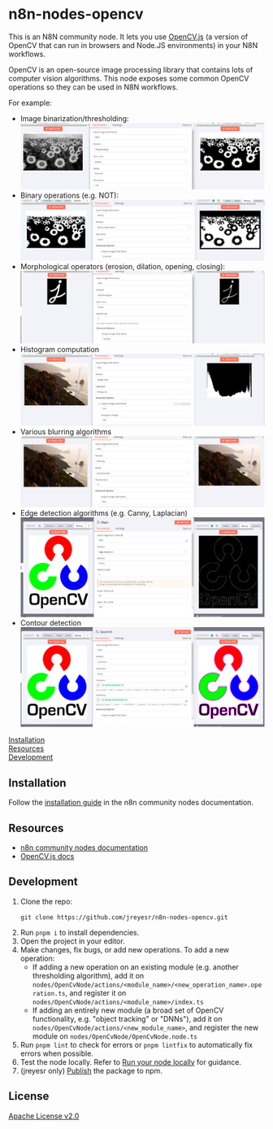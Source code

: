 # n8n-nodes-opencv

This is an N8N community node. It lets you use [OpenCV.js](https://docs.opencv.org/3.4/df/d0a/tutorial_js_intro.html) (a
version of OpenCV that can run in browsers and Node.JS environments) in your N8N workflows.

OpenCV is an open-source image processing library that contains lots of computer vision algorithms.
This node exposes some common OpenCV operations so they can be used in N8N workflows.

For example:

* Image binarization/thresholding:
	![simple binarization](docs/binarization.png)
* Binary operations (e.g. NOT):
	![bitwise NOT on binary image](docs/not.png)
* Morphological operators (erosion, dilation, opening, closing):
	![erosion performed on a binary image](docs/erosion.png)
* Histogram computation
	![a grayscale histogram computed on a color image](docs/histogram.png)
* Various blurring algorithms
	![an image being blurred with a Gaussian blur](docs/blur.png)
* Edge detection algorithms (e.g. Canny, Laplacian)
	![the Canny algorithm used to detect the edges in an image](docs/canny.png)
* Contour detection
	![an image with contours drawn on top of it](docs/contours.png)

[Installation](#installation)  
[Resources](#resources)  
[Development](#development)

## Installation

Follow the [installation guide](https://docs.n8n.io/integrations/community-nodes/installation/) in the n8n community
nodes documentation.

## Resources

* [n8n community nodes documentation](https://docs.n8n.io/integrations/community-nodes/)
* [OpenCV.js docs](https://docs.opencv.org/3.4/d5/d10/tutorial_js_root.html)


## Development

1. Clone the repo:
	 ```
	 git clone https://github.com/jreyesr/n8n-nodes-opencv.git
	 ```
2. Run `pnpm i` to install dependencies.
3. Open the project in your editor.
4. Make changes, fix bugs, or add new operations. To add a new operation:
	* If adding a new operation on an existing module (e.g. another thresholding algorithm), add it
		on `nodes/OpenCvNode/actions/<module_name>/<new_operation_name>.operation.ts`, and register it
		on `nodes/OpenCvNode/actions/<module_name>/index.ts`
	* If adding an entirely new module (a broad set of OpenCV functionality, e.g. "object tracking" or "DNNs"), add it
		on `nodes/OpenCvNode/actions/<new_module_name>`, and register the new module
		on `nodes/OpenCvNode/OpenCvNode.node.ts`
5. Run `pnpm lint` to check for errors or `pnpm lintfix` to automatically fix errors when possible.
6. Test the node locally. Refer
	 to [Run your node locally](https://docs.n8n.io/integrations/creating-nodes/test/run-node-locally/) for guidance.
7. (jreyesr only) [Publish](https://docs.npmjs.com/packages-and-modules/contributing-packages-to-the-registry) the
	 package to npm.

## License

[Apache License v2.0](LICENSE.txt)

